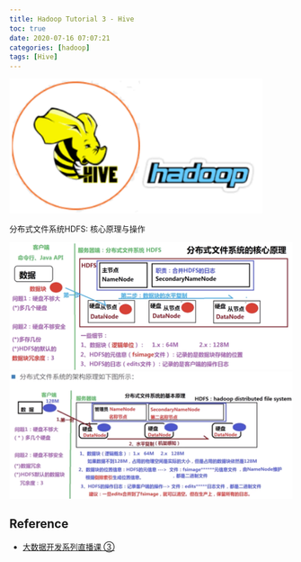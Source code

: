 ```yaml
---
title: Hadoop Tutorial 3 - Hive
toc: true
date: 2020-07-16 07:07:21
categories: [hadoop]
tags: [Hive]
---
```


<img src="/images/hadoop/hadoop-hive-logo-1.png" width="450" alt="Hadoop MapReduce" />

<!--more-->

分布式文件系统HDFS: 核心原理与操作

<img src="/images/hadoop/hadoop-hdfs-1.png" width="900" alt="Hadoop HDFS" />

<img src="/images/hadoop/hadoop-hdfs-2.png" width="900" alt="Hadoop HDFS" />


## Reference


- [大数据开发系列直播课 ③](https://study.163.com/course/courseLearn.htm?courseId=1209979905#/learn/live?lessonId=1281107303&courseId=1209979905)

